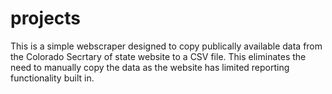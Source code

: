 # projects

This is a simple webscraper designed to copy publically available data from the Colorado Secrtary of state website to a CSV file. This eliminates the need to manually copy the data as the website has limited reporting functionality built in. 
